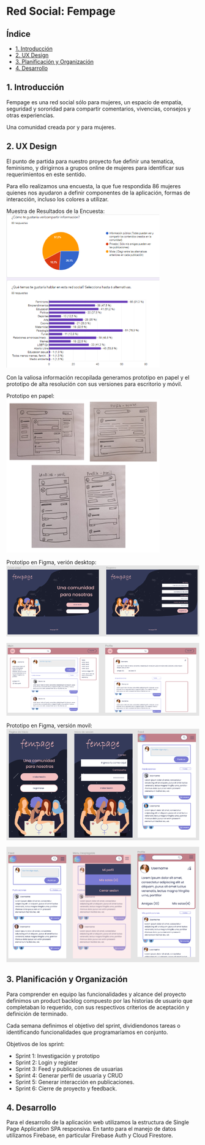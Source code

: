 # Red Social: Fempage

## Índice

* [1. Introducción](#1-UX)
* [2. UX Design](#1-UX)
* [3. Planificación y Organización](#2-planificación-y-organización)
* [4. Desarrollo](#3-desarrollo)

## 1. Introducción

Fempage es una red social sólo para mujeres, un espacio de empatia, seguridad y sororidad para compartir comentarios, vivencias, consejos y otras experiencias. 

Una comunidad creada por y para mujeres.


## 2. UX Design

El punto de partida para nuestro proyecto fue definir una tematica, feminismo, y dirigirnos a grupos online de mujeres para identificar sus requerimientos en este sentido.   

Para ello realizamos una encuesta, la que fue respondida 86 mujeres quienes nos ayudaron a definir componentes de la aplicación, formas de interacción, incluso los colores a utilizar.

Muestra de Resultados de la Encuesta:
<img src="./src/images/EncuestaRespuestas.png" width= "400px" height="400px">

Con la valiosa información recopilada generamos prototipo en papel y el prototipo de alta resolución con sus versiones para escritorio y móvil.

Prototipo en papel:
<img src="./src/images/prototiposPapel.png" width= "400px" height="400px">

Prototipo en Figma, verión desktop:
<img src="./src/images/Prototipo-AltaDesktop.png">

<img src="./src/images/Prototipo2-Desktop.png">

Prototipo en Figma, versión movil:
<img src="./src/images/Protoripo-altaMovil.png">

<img src="./src/images/prototipo2-altaMovil.png">




## 3. Planificación y Organización

Para comprender en equipo las funcionalidades y alcance del proyecto definimos un product backlog compuesto por las historias de usuario que completaban lo requerido, con sus respectivos criterios de aceptación y definición de terminado.

Cada semana definimos el objetivo del sprint, dividiendonos tareas o identificando funcionalidades que programaríamos en conjunto.

Objetivos de los sprint:
* Sprint 1: Investigación y prototipo 
* Sprint 2: Login y register
* Sprint 3: Feed y publicaciones de usuarias
* Sprint 4: Generar perfil de usuaria y CRUD
* Sprint 5: Generar interacción en publicaciones.
* Sprint 6: Cierre de proyecto y feedback.


## 4. Desarrollo

Para el desarrollo de la aplicación web utilizamos la estructura de Single Page Application SPA responsiva. En tanto para el manejo de datos utilizamos Firebase, en particular Firebase Auth y Cloud Firestore. 
